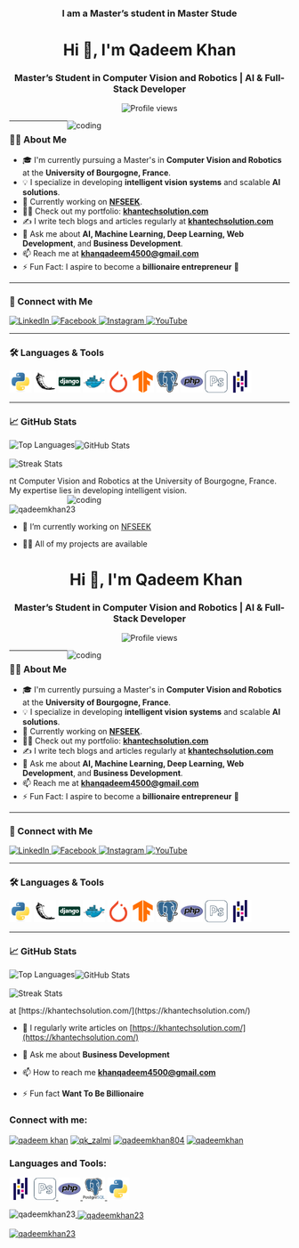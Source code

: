 <h3 align="center">I am a Master’s student in Master Stude<h1 align="center">Hi 👋, I'm Qadeem Khan</h1>
<h3 align="center">Master’s Student in Computer Vision and Robotics | AI & Full-Stack Developer</h3>

<p align="center">
  <img src="https://komarev.com/ghpvc/?username=qadeemkhan23&label=Profile%20views&color=0e75b6&style=flat" alt="Profile views" />
</p>

<img align="right" alt="coding" width="400" src="https://www.canva.com/design/DAGiK5cIwrA/8CrgYg9Ve2Z3Rx-J31mz0A/edit?utm_content=DAGiK5cIwrA&utm_campaign=designshare&utm_medium=link2&utm_source=sharebutton">

---

### 👨‍🎓 About Me
- 🎓 I'm currently pursuing a Master's in **Computer Vision and Robotics** at the **University of Bourgogne, France**.
- 💡 I specialize in developing **intelligent vision systems** and scalable **AI solutions**.
- 🔭 Currently working on [**NFSEEK**](https://nfseek.com/).
- 👨‍💻 Check out my portfolio: [**khantechsolution.com**](https://khantechsolution.com/)
- ✍️ I write tech blogs and articles regularly at [**khantechsolution.com**](https://khantechsolution.com/)
- 💬 Ask me about **AI, Machine Learning, Deep Learning, Web Development**, and **Business Development**.
- 📫 Reach me at **khanqadeem4500@gmail.com**
- ⚡ Fun Fact: I aspire to become a **billionaire entrepreneur** 🚀

---

### 🔗 Connect with Me
<p align="left">
  <a href="https://linkedin.com/in/qadeem khan" target="_blank">
    <img src="https://raw.githubusercontent.com/rahuldkjain/github-profile-readme-generator/master/src/images/icons/Social/linked-in-alt.svg" alt="LinkedIn" height="30" width="40" />
  </a>
  <a href="https://fb.com/qk_zalmi" target="_blank">
    <img src="https://raw.githubusercontent.com/rahuldkjain/github-profile-readme-generator/master/src/images/icons/Social/facebook.svg" alt="Facebook" height="30" width="40" />
  </a>
  <a href="https://instagram.com/qadeemkhan804" target="_blank">
    <img src="https://raw.githubusercontent.com/rahuldkjain/github-profile-readme-generator/master/src/images/icons/Social/instagram.svg" alt="Instagram" height="30" width="40" />
  </a>
  <a href="https://www.youtube.com/c/qadeemkhan" target="_blank">
    <img src="https://raw.githubusercontent.com/rahuldkjain/github-profile-readme-generator/master/src/images/icons/Social/youtube.svg" alt="YouTube" height="30" width="40" />
  </a>
</p>

---

### 🛠️ Languages & Tools
<p>
  <img src="https://raw.githubusercontent.com/devicons/devicon/master/icons/python/python-original.svg" alt="Python" width="40" height="40"/>
  <img src="https://raw.githubusercontent.com/devicons/devicon/master/icons/flask/flask-original.svg" alt="Flask" width="40" height="40"/>
  <img src="https://raw.githubusercontent.com/devicons/devicon/master/icons/django/django-original.svg" alt="Django" width="40" height="40"/>
  <img src="https://raw.githubusercontent.com/devicons/devicon/master/icons/docker/docker-original.svg" alt="Docker" width="40" height="40"/>
  <img src="https://raw.githubusercontent.com/devicons/devicon/master/icons/pytorch/pytorch-original.svg" alt="PyTorch" width="40" height="40"/>
  <img src="https://raw.githubusercontent.com/devicons/devicon/master/icons/tensorflow/tensorflow-original.svg" alt="TensorFlow" width="40" height="40"/>
  <img src="https://raw.githubusercontent.com/devicons/devicon/master/icons/postgresql/postgresql-original.svg" alt="PostgreSQL" width="40" height="40"/>
  <img src="https://raw.githubusercontent.com/devicons/devicon/master/icons/php/php-original.svg" alt="PHP" width="40" height="40"/>
  <img src="https://raw.githubusercontent.com/devicons/devicon/master/icons/photoshop/photoshop-line.svg" alt="Photoshop" width="40" height="40"/>
  <img src="https://raw.githubusercontent.com/devicons/devicon/master/icons/pandas/pandas-original.svg" alt="Pandas" width="40" height="40"/>
</p>

---

### 📈 GitHub Stats
<p>
  <img align="left" src="https://github-readme-stats.vercel.app/api/top-langs?username=qadeemkhan23&show_icons=true&locale=en&layout=compact" alt="Top Languages" />
</p>

<p>
  <img align="center" src="https://github-readme-stats.vercel.app/api?username=qadeemkhan23&show_icons=true&locale=en" alt="GitHub Stats" />
</p>

<p>
  <img align="center" src="https://github-readme-streak-stats.herokuapp.com/?user=qadeemkhan23&" alt="Streak Stats" />
</p>
nt Computer Vision and Robotics at the University of Bourgogne, France. My expertise lies in developing intelligent vision.</h3>
<img align="right" alt="coding" width="400" src="https://www.canva.com/design/DAGiK5cIwrA/8CrgYg9Ve2Z3Rx-J31mz0A/edit?utm_content=DAGiK5cIwrA&utm_campaign=designshare&utm_medium=link2&utm_source=sharebutton">
<p align="left"> <img src="https://komarev.com/ghpvc/?username=qadeemkhan23&label=Profile%20views&color=0e75b6&style=flat" alt="qadeemkhan23" /> </p>


- 🔭 I’m currently working on [NFSEEK](https://nfseek.com/)

- 👨‍💻 All of my projects are available<h1 align="center">Hi 👋, I'm Qadeem Khan</h1>
<h3 align="center">Master’s Student in Computer Vision and Robotics | AI & Full-Stack Developer</h3>

<p align="center">
  <img src="https://komarev.com/ghpvc/?username=qadeemkhan23&label=Profile%20views&color=0e75b6&style=flat" alt="Profile views" />
</p>

<img align="right" alt="coding" width="400" src="https://www.canva.com/design/DAGiK5cIwrA/8CrgYg9Ve2Z3Rx-J31mz0A/edit?utm_content=DAGiK5cIwrA&utm_campaign=designshare&utm_medium=link2&utm_source=sharebutton">

---

### 👨‍🎓 About Me
- 🎓 I'm currently pursuing a Master's in **Computer Vision and Robotics** at the **University of Bourgogne, France**.
- 💡 I specialize in developing **intelligent vision systems** and scalable **AI solutions**.
- 🔭 Currently working on [**NFSEEK**](https://nfseek.com/).
- 👨‍💻 Check out my portfolio: [**khantechsolution.com**](https://khantechsolution.com/)
- ✍️ I write tech blogs and articles regularly at [**khantechsolution.com**](https://khantechsolution.com/)
- 💬 Ask me about **AI, Machine Learning, Deep Learning, Web Development**, and **Business Development**.
- 📫 Reach me at **khanqadeem4500@gmail.com**
- ⚡ Fun Fact: I aspire to become a **billionaire entrepreneur** 🚀

---

### 🔗 Connect with Me
<p align="left">
  <a href="https://linkedin.com/in/qadeem khan" target="_blank">
    <img src="https://raw.githubusercontent.com/rahuldkjain/github-profile-readme-generator/master/src/images/icons/Social/linked-in-alt.svg" alt="LinkedIn" height="30" width="40" />
  </a>
  <a href="https://fb.com/qk_zalmi" target="_blank">
    <img src="https://raw.githubusercontent.com/rahuldkjain/github-profile-readme-generator/master/src/images/icons/Social/facebook.svg" alt="Facebook" height="30" width="40" />
  </a>
  <a href="https://instagram.com/qadeemkhan804" target="_blank">
    <img src="https://raw.githubusercontent.com/rahuldkjain/github-profile-readme-generator/master/src/images/icons/Social/instagram.svg" alt="Instagram" height="30" width="40" />
  </a>
  <a href="https://www.youtube.com/c/qadeemkhan" target="_blank">
    <img src="https://raw.githubusercontent.com/rahuldkjain/github-profile-readme-generator/master/src/images/icons/Social/youtube.svg" alt="YouTube" height="30" width="40" />
  </a>
</p>

---

### 🛠️ Languages & Tools
<p>
  <img src="https://raw.githubusercontent.com/devicons/devicon/master/icons/python/python-original.svg" alt="Python" width="40" height="40"/>
  <img src="https://raw.githubusercontent.com/devicons/devicon/master/icons/flask/flask-original.svg" alt="Flask" width="40" height="40"/>
  <img src="https://raw.githubusercontent.com/devicons/devicon/master/icons/django/django-original.svg" alt="Django" width="40" height="40"/>
  <img src="https://raw.githubusercontent.com/devicons/devicon/master/icons/docker/docker-original.svg" alt="Docker" width="40" height="40"/>
  <img src="https://raw.githubusercontent.com/devicons/devicon/master/icons/pytorch/pytorch-original.svg" alt="PyTorch" width="40" height="40"/>
  <img src="https://raw.githubusercontent.com/devicons/devicon/master/icons/tensorflow/tensorflow-original.svg" alt="TensorFlow" width="40" height="40"/>
  <img src="https://raw.githubusercontent.com/devicons/devicon/master/icons/postgresql/postgresql-original.svg" alt="PostgreSQL" width="40" height="40"/>
  <img src="https://raw.githubusercontent.com/devicons/devicon/master/icons/php/php-original.svg" alt="PHP" width="40" height="40"/>
  <img src="https://raw.githubusercontent.com/devicons/devicon/master/icons/photoshop/photoshop-line.svg" alt="Photoshop" width="40" height="40"/>
  <img src="https://raw.githubusercontent.com/devicons/devicon/master/icons/pandas/pandas-original.svg" alt="Pandas" width="40" height="40"/>
</p>

---

### 📈 GitHub Stats
<p>
  <img align="left" src="https://github-readme-stats.vercel.app/api/top-langs?username=qadeemkhan23&show_icons=true&locale=en&layout=compact" alt="Top Languages" />
</p>

<p>
  <img align="center" src="https://github-readme-stats.vercel.app/api?username=qadeemkhan23&show_icons=true&locale=en" alt="GitHub Stats" />
</p>

<p>
  <img align="center" src="https://github-readme-streak-stats.herokuapp.com/?user=qadeemkhan23&" alt="Streak Stats" />
</p>
 at [https://khantechsolution.com/](https://khantechsolution.com/)

- 📝 I regularly write articles on [https://khantechsolution.com/](https://khantechsolution.com/)

- 💬 Ask me about **Business Development**

- 📫 How to reach me **khanqadeem4500@gmail.com**

- ⚡ Fun fact **Want To Be Billionaire**

<h3 align="left">Connect with me:</h3>
<p align="left">
<a href="https://linkedin.com/in/qadeem khan" target="blank"><img align="center" src="https://raw.githubusercontent.com/rahuldkjain/github-profile-readme-generator/master/src/images/icons/Social/linked-in-alt.svg" alt="qadeem khan" height="30" width="40" /></a>
<a href="https://fb.com/qk_zalmi" target="blank"><img align="center" src="https://raw.githubusercontent.com/rahuldkjain/github-profile-readme-generator/master/src/images/icons/Social/facebook.svg" alt="qk_zalmi" height="30" width="40" /></a>
<a href="https://instagram.com/qadeemkhan804" target="blank"><img align="center" src="https://raw.githubusercontent.com/rahuldkjain/github-profile-readme-generator/master/src/images/icons/Social/instagram.svg" alt="qadeemkhan804" height="30" width="40" /></a>
<a href="https://www.youtube.com/c/qadeemkhan" target="blank"><img align="center" src="https://raw.githubusercontent.com/rahuldkjain/github-profile-readme-generator/master/src/images/icons/Social/youtube.svg" alt="qadeemkhan" height="30" width="40" /></a>
</p>

<h3 align="left">Languages and Tools:</h3>
<img src="https://raw.githubusercontent.com/devicons/devicon/2ae2a900d2f041da66e950e4d48052658d850630/icons/pandas/pandas-original.svg" alt="pandas" width="40" height="40"/> </a> <a href="https://www.photoshop.com/en" target="_blank" rel="noreferrer"> <img src="https://raw.githubusercontent.com/devicons/devicon/master/icons/photoshop/photoshop-line.svg" alt="photoshop" width="40" height="40"/> </a> <a href="https://www.php.net" target="_blank" rel="noreferrer"> <img src="https://raw.githubusercontent.com/devicons/devicon/master/icons/php/php-original.svg" alt="php" width="40" height="40"/> </a> <a href="https://www.postgresql.org" target="_blank" rel="noreferrer"> <img src="https://raw.githubusercontent.com/devicons/devicon/master/icons/postgresql/postgresql-original-wordmark.svg" alt="postgresql" width="40" height="40"/> </a> <a href="https://www.python.org" target="_blank" rel="noreferrer"> <img src="https://raw.githubusercontent.com/devicons/devicon/master/icons/python/python-original.svg" alt="python" width="40" height="40"/> </a> <a href="https://pytorch.org/"  </p>

<p><img align="left" src="https://github-readme-stats.vercel.app/api/top-langs?username=qadeemkhan23&show_icons=true&locale=en&layout=compact" alt="qadeemkhan23" /></p>

<p>&nbsp;<img align="center" src="https://github-readme-stats.vercel.app/api?username=qadeemkhan23&show_icons=true&locale=en" alt="qadeemkhan23" /></p>

<p><img align="center" src="https://github-readme-streak-stats.herokuapp.com/?user=qadeemkhan23&" alt="qadeemkhan23" /></p>
